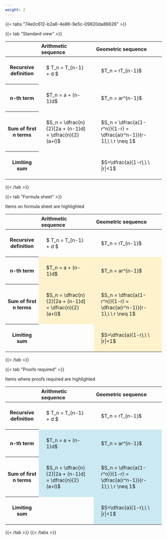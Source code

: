 ```yaml
---
weight: 2
---
```


{{< tabs "74e0c612-b2a6-4e86-9e5c-09820da86626" >}}

{{< tab "Standard view" >}}

<style type="text/css">
#T_a1f9b th.col_heading {
  text-align: left;
  font-size: 1em;
}
#T_a1f9b td {
  text-align: left;
  font-size: 1em;
  padding: 1.5em;
}
</style>
<table id="T_a1f9b">
  <thead>
    <tr>
      <th class="blank level0" >&nbsp;</th>
      <th id="T_a1f9b_level0_col0" class="col_heading level0 col0" >Arithmetic sequence</th>
      <th id="T_a1f9b_level0_col1" class="col_heading level0 col1" >Geometric sequence</th>
    </tr>
  </thead>
  <tbody>
    <tr>
      <th id="T_a1f9b_level0_row0" class="row_heading level0 row0" >Recursive definition</th>
      <td id="T_a1f9b_row0_col0" class="data row0 col0" >$ T_n = T_{n-1} + d $</td>
      <td id="T_a1f9b_row0_col1" class="data row0 col1" >$T_n = rT_{n-1}$</td>
    </tr>
    <tr>
      <th id="T_a1f9b_level0_row1" class="row_heading level0 row1" >n-th term</th>
      <td id="T_a1f9b_row1_col0" class="data row1 col0" >$T_n = a + (n-1)d$</td>
      <td id="T_a1f9b_row1_col1" class="data row1 col1" >$T_n = ar^{n-1}$</td>
    </tr>
    <tr>
      <th id="T_a1f9b_level0_row2" class="row_heading level0 row2" >Sum of first n terms</th>
      <td id="T_a1f9b_row2_col0" class="data row2 col0" >$S_n = \dfrac{n}{2}[2a + (n-1)d] = \dfrac{n}{2}(a+l)$</td>
      <td id="T_a1f9b_row2_col1" class="data row2 col1" >$S_n = \dfrac{a(1-r^n)}{1-r} = \dfrac{a(r^n-1)}{r-1},\ \  r \neq 1$</td>
    </tr>
    <tr>
      <th id="T_a1f9b_level0_row3" class="row_heading level0 row3" >Limiting sum</th>
      <td id="T_a1f9b_row3_col0" class="data row3 col0" ></td>
      <td id="T_a1f9b_row3_col1" class="data row3 col1" >$S=\dfrac{a}{1-r},\ \ |r|<1$</td>
    </tr>
  </tbody>
</table>
{{< /tab >}}

{{< tab "Formula sheet" >}}

Items on formula sheet are highlighted 
<br>
<style type="text/css">
#T_4ae9d th.col_heading {
  text-align: left;
  font-size: 1em;
}
#T_4ae9d td {
  text-align: left;
  font-size: 1em;
  padding: 1.5em;
}
#T_4ae9d_row0_col0, #T_4ae9d_row0_col1, #T_4ae9d_row3_col0 {
  background-color: rgba(0,0,0,0);
}
#T_4ae9d_row1_col0, #T_4ae9d_row1_col1, #T_4ae9d_row2_col0, #T_4ae9d_row2_col1, #T_4ae9d_row3_col1 {
  background-color: rgba(255,194,10, 0.2);
}
</style>
<table id="T_4ae9d">
  <thead>
    <tr>
      <th class="blank level0" >&nbsp;</th>
      <th id="T_4ae9d_level0_col0" class="col_heading level0 col0" >Arithmetic sequence</th>
      <th id="T_4ae9d_level0_col1" class="col_heading level0 col1" >Geometric sequence</th>
    </tr>
  </thead>
  <tbody>
    <tr>
      <th id="T_4ae9d_level0_row0" class="row_heading level0 row0" >Recursive definition</th>
      <td id="T_4ae9d_row0_col0" class="data row0 col0" >$ T_n = T_{n-1} + d $</td>
      <td id="T_4ae9d_row0_col1" class="data row0 col1" >$T_n = rT_{n-1}$</td>
    </tr>
    <tr>
      <th id="T_4ae9d_level0_row1" class="row_heading level0 row1" >n-th term</th>
      <td id="T_4ae9d_row1_col0" class="data row1 col0" >$T_n = a + (n-1)d$</td>
      <td id="T_4ae9d_row1_col1" class="data row1 col1" >$T_n = ar^{n-1}$</td>
    </tr>
    <tr>
      <th id="T_4ae9d_level0_row2" class="row_heading level0 row2" >Sum of first n terms</th>
      <td id="T_4ae9d_row2_col0" class="data row2 col0" >$S_n = \dfrac{n}{2}[2a + (n-1)d] = \dfrac{n}{2}(a+l)$</td>
      <td id="T_4ae9d_row2_col1" class="data row2 col1" >$S_n = \dfrac{a(1-r^n)}{1-r} = \dfrac{a(r^n-1)}{r-1},\ \  r \neq 1$</td>
    </tr>
    <tr>
      <th id="T_4ae9d_level0_row3" class="row_heading level0 row3" >Limiting sum</th>
      <td id="T_4ae9d_row3_col0" class="data row3 col0" ></td>
      <td id="T_4ae9d_row3_col1" class="data row3 col1" >$S=\dfrac{a}{1-r},\ \ |r|<1$</td>
    </tr>
  </tbody>
</table>
{{< /tab >}}

{{< tab "Proofs required" >}}

Items where proofs required are highlighted 
<br>
<style type="text/css">
#T_82f22 th.col_heading {
  text-align: left;
  font-size: 1em;
}
#T_82f22 td {
  text-align: left;
  font-size: 1em;
  padding: 1.5em;
}
#T_82f22_row0_col0, #T_82f22_row0_col1, #T_82f22_row3_col0 {
  background-color: rgba(0,0,0,0);
}
#T_82f22_row1_col0, #T_82f22_row1_col1, #T_82f22_row2_col0, #T_82f22_row2_col1, #T_82f22_row3_col1 {
  background-color: rgba(0,150,200, 0.2);
}
</style>
<table id="T_82f22">
  <thead>
    <tr>
      <th class="blank level0" >&nbsp;</th>
      <th id="T_82f22_level0_col0" class="col_heading level0 col0" >Arithmetic sequence</th>
      <th id="T_82f22_level0_col1" class="col_heading level0 col1" >Geometric sequence</th>
    </tr>
  </thead>
  <tbody>
    <tr>
      <th id="T_82f22_level0_row0" class="row_heading level0 row0" >Recursive definition</th>
      <td id="T_82f22_row0_col0" class="data row0 col0" >$ T_n = T_{n-1} + d $</td>
      <td id="T_82f22_row0_col1" class="data row0 col1" >$T_n = rT_{n-1}$</td>
    </tr>
    <tr>
      <th id="T_82f22_level0_row1" class="row_heading level0 row1" >n-th term</th>
      <td id="T_82f22_row1_col0" class="data row1 col0" >$T_n = a + (n-1)d$</td>
      <td id="T_82f22_row1_col1" class="data row1 col1" >$T_n = ar^{n-1}$</td>
    </tr>
    <tr>
      <th id="T_82f22_level0_row2" class="row_heading level0 row2" >Sum of first n terms</th>
      <td id="T_82f22_row2_col0" class="data row2 col0" >$S_n = \dfrac{n}{2}[2a + (n-1)d] = \dfrac{n}{2}(a+l)$</td>
      <td id="T_82f22_row2_col1" class="data row2 col1" >$S_n = \dfrac{a(1-r^n)}{1-r} = \dfrac{a(r^n-1)}{r-1},\ \  r \neq 1$</td>
    </tr>
    <tr>
      <th id="T_82f22_level0_row3" class="row_heading level0 row3" >Limiting sum</th>
      <td id="T_82f22_row3_col0" class="data row3 col0" ></td>
      <td id="T_82f22_row3_col1" class="data row3 col1" >$S=\dfrac{a}{1-r},\ \ |r|<1$</td>
    </tr>
  </tbody>
</table>
{{< /tab >}}
{{< /tabs >}}